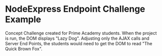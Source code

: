 # NodeExpress Endpoint Challenge Example

Concept Challenge created for Prime Academy students. When the project is run, the DOM displays "Lazy Dog". Adjusting only the AJAX calls and Server End Points, the students would need to get the DOM to read "The Quick Brown Fox".
